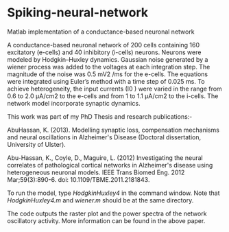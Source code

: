 # Spiking-neural-network
Matlab implementation of a conductance-based neuronal network

A conductance-based neuronal network of 200 cells containing 160 excitatory (e-cells) and 40 inhibitory (i-cells) neurons. Neurons were modeled by Hodgkin–Huxley dynamics. Gaussian noise generated by a wiener process was added to the voltages at each integration step. The magnitude of the noise was 0.5 mV2 /ms for the e-cells. The equations were integrated using Euler’s method with a time step of 0.025 ms. To achieve heterogeneity, the input currents (I0 ) were varied in the range from 0.6 to 2.0 μA/cm2 to the e-cells and from 1 to 1.1 μA/cm2 to the i-cells.  The network model incorporate synaptic dynamics.

This work was part of my PhD Thesis and research publications:-

AbuHassan, K. (2013). Modelling synaptic loss, compensation mechanisms and neural oscillations in Alzheimer's Disease (Doctoral dissertation, University of Ulster).

Abu-Hassan, K., Coyle, D., Maguire, L. (2012) Investigating the neural correlates of pathological cortical networks in Alzheimer's disease using heterogeneous neuronal models. IEEE Trans Biomed Eng. 2012 Mar;59(3):890-6. doi: 10.1109/TBME.2011.2181843. 

To run the model, type _HodgkinHuxley4_ in the command window. Note that _HodgkinHuxley4.m_ and _wiener.m_ should be at the same directory. 

The code outputs the raster plot and the power spectra of the network oscillatory activity. More information can be found in the above paper.
